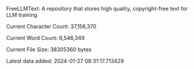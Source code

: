 FreeLLMText: A repository that stores high quality, copyright-free text for LLM training 
 
 
 Current Character Count: 37,156,370
 
 Current Word Count: 6,546,349
 
 Current File Size: 38305360 bytes
 
 Latest data added: 2024-01-27 08:31:17.713429